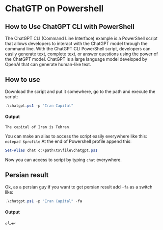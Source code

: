 ﻿# ChatGTP on Powershell

## How to Use ChatGPT CLI with PowerShell
The ChatGPT CLI (Command Line Interface) example is a PowerShell script that allows developers to interact with the ChatGPT model through the command line. With the ChatGPT CLI PowerShell script, developers can easily generate text, complete text, or answer questions using the power of the ChatGPT model. ChatGPT is a large language model developed by OpenAI that can generate human-like text.

## How to use
Download the script and put it somewhere, go to the path and execute the script:

```powershell
.\chatgpt.ps1 -p "Iran Capital"
```
#### Output
`The capital of Iran is Tehran.`

You can make an alias to access the script easily everywhere like this:
`notepad $profile`
At the end of Powershell profile append this:
```powershell
Set-Alias chat c:\path\to\file\chatgpt.ps1
```

Now you can access to script by typing `chat` everywhere.


## Persian result
Ok, as a persian guy if you want to get persian result add `-fa` as a switch like:
```powershell
.\chatgpt.ps1 -p "Iran Capital" -fa
```
#### Output 
`تهران`

